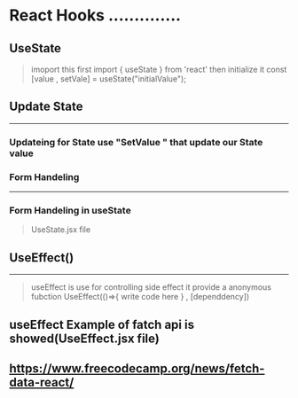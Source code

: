 # React Hooks ..............

## UseState
  > imoport this first 
  > import { useState } from 'react'
  > then initialize it
  > const [value , setVale] = useState("initialValue");

## Update State 
-------------
### Updateing for State use  "SetValue " that update our State value
### Form Handeling
--------------
### Form Handeling in useState
  > UseState.jsx file

## UseEffect()
----------------
> useEffect is use for controlling side effect
 > it provide a anonymous fubction
  > UseEffect(()=>{
  > write code here
  > } , [dependdency]) 

 ## useEffect Example of fatch api is showed(UseEffect.jsx file)
 ## https://www.freecodecamp.org/news/fetch-data-react/
